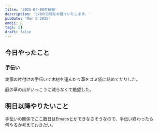 ```yaml
---
title: '2025-03-08の日報'
description: '3/8の日報をお届けいたします。'
pubDate: 'Mar 8 2025'
emoji: 🦊
tags: []
draft: false
---
```


## 今日やったこと

### 手伝い

実家の片付けの手伝いで木材を運んだり草をゴミ袋に詰めてたりした。

庭の草の山がいっこうに減らなくて絶望した。

## 明日以降やりたいこと

手伝いの関係でここ数日はEmacsとかできなさそうなので、手伝い終わったら何やるか考えておきたい。
